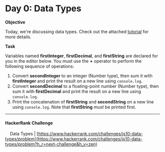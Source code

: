 # Day 0: Data Types

**Objective**

Today, we're discussing data types. Check out the attached [tutorial](https://www.hackerrank.com/challenges/js10-data-types/topics) for more details.

**Task**

Variables named **firstInteger**, **firstDecimal**, and **firstString** are declared for you in the editor below. You must use the **+** operator to perform the following sequence of operations:

1. Convert **secondInteger** to an integer (Number type), then sum it with **firstInteger** and print the result on a new line using `console.log`.
2. Convert **secondDecimal** to a floating-point number (Number type), then sum it with **firstDecimal** and print the result on a new line using `console.log`.
3. Print the concatenation of **firstString** and **secondString** on a new line using `console.log`. Note that  **firstString** *must* be printed first.

___

#### HackerRank Challenge

&nbsp;&nbsp;&nbsp;&nbsp;Data Types | [https://www.hackerrank.com/challenges/js10-data-types/problem](https://www.hackerrank.com/challenges/js10-data-types/problem?h_r=next-challenge&h_v=zen)